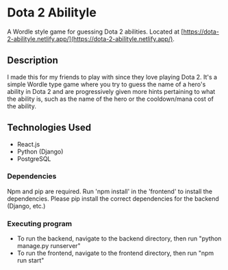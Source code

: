 # Dota 2 Abilityle

A Wordle style game for guessing Dota 2 abilities. Located at [https://dota-2-abilityle.netlify.app/](https://dota-2-abilityle.netlify.app/).

## Description

I made this for my friends to play with since they love playing Dota 2. It's a simple Wordle type game where you try to guess the name of a hero's ability in Dota 2 and are progressively given more hints pertaining to what the ability is, such as the name of the hero or the cooldown/mana cost of the ability.

## Technologies Used
 - React.js
 - Python (Django)
 - PostgreSQL

### Dependencies

Npm and pip are required. Run 'npm install' in the  'frontend' to install the dependencies. Please pip install the correct dependencies for the backend (Django, etc.)

### Executing program

* To run the backend, navigate to the backend directory, then run "python manage.py runserver"
* To run the frontend, navigate to the frontend directory, then run "npm run start"
